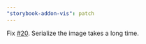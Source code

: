 ```yaml
---
"storybook-addon-vis": patch
---
```


Fix [#20](https://github.com/repobuddy/storybook-addon-vis/issues/20).
Serialize the image takes a long time.
